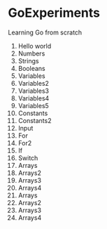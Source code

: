 # GoExperiments
Learning Go from scratch
01. Hello world
02. Numbers
03. Strings
04. Booleans
05. Variables
06. Variables2
07. Variables3
08. Variables4
09. Variables5
10. Constants
11. Constants2
12. Input
13. For
14. For2
15. If
16. Switch
17. Arrays
18. Arrays2
19. Arrays3
20. Arrays4
17. Arrays
18. Arrays2
19. Arrays3
20. Arrays4

